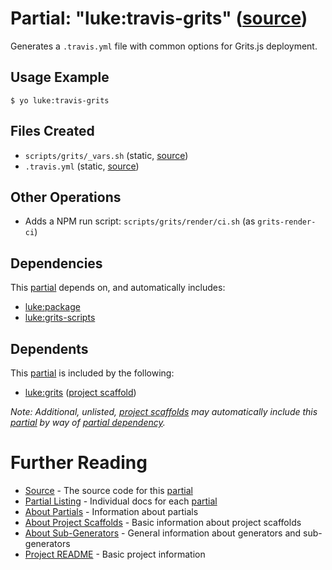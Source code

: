# Partial: "luke:travis-grits" ([source](../../generators/travis-grits/index.js))

Generates a `.travis.yml` file with common options for Grits.js deployment.

## Usage Example

```
$ yo luke:travis-grits
```


## Files Created

* `scripts/grits/_vars.sh` (static, [source](../../grits/scripts/grits/_vars.sh))
* `.travis.yml` (static, [source](../../grits/_travis.yml))


## Other Operations

* Adds a NPM run script: `scripts/grits/render/ci.sh` (as `grits-render-ci`)


## Dependencies

This [partial](../partials.md) depends on, and automatically includes:

* [luke:package](../partials/package.md)
* [luke:grits-scripts](../partials/grits-scripts.md)


## Dependents

This [partial](../partials.md) is included by the following:

* [luke:grits](../project-scaffolds/grits.md) ([project scaffold](../project-scaffolds.md))

_Note: Additional, unlisted, [project scaffolds](../project-scaffolds.md) may
automatically include this [partial](../partials.md) by way of
[partial dependency](../partials.md#partial-dependency)._


# Further Reading

* [Source](../../generators/travis-grits/index.js) - The source code for this [partial](../partials.md)
* [Partial Listing](./) - Individual docs for each [partial](../partials.md)
* [About Partials](../partials.md) - Information about partials
* [About Project Scaffolds](../project-scaffolds.md) - Basic information about project scaffolds
* [About Sub-Generators](../generators.md) - General information about generators and sub-generators
* [Project README](../README.md) - Basic project information
